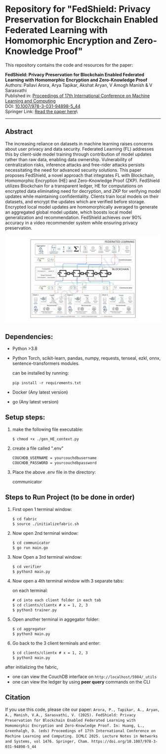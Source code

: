 # Repository for "FedShield: Privacy Preservation for Blockchain Enabled Federated Learning with Homomorphic Encryption and Zero-Knowledge Proof"  
This repository contains the code and resources for the paper:  

**FedShield: Privacy Preservation for Blockchain Enabled Federated Learning with Homomorphic Encryption and Zero-Knowledge Proof**  
Authors: Pallavi Arora, Arya Tapikar, Akshat Aryan, V Amogh Manish & V Sarasvathi\
Published in: [Proceedings of 17th International Conference on Machine Learning and Computing](https://doi.org/10.1007/978-3-031-94898-5)\
DOI: [10.1007/978-3-031-94898-5_44](https://doi.org/10.1007/978-3-031-94898-5_44)\
Springer Link: [Read the paper here](https://link.springer.com/chapter/10.1007/978-3-031-94898-5_44)\

---

## Abstract
The increasing reliance on datasets in machine learning raises concerns about user privacy and data security. Federated Learning (FL) addresses this by client-side model training through contribution of model updates rather than raw data, enabling data ownership. Vulnerability of centralization risks, inference attacks and free-rider attacks persists necessitating the need for advanced security solutions. This paper proposes FedShield, a novel approach that integrates FL with Blockchain, Homomorphic Encryption (HE) and Zero-Knowledge Proof (ZKP). FedShield utilizes Blockchain for a transparent ledger, HE for computations on encrypted data eliminating need for decryption, and ZKP for verifying model updates while maintaining confidentiality. Clients train local models on their datasets, and encrypt the updates which are verified before storage. Encrypted local model updates are homomorphically averaged to generate an aggregated global model update, which boosts local model generalization and recommendation. FedShield achieves over 90% accuracy in a video recommender system while ensuring privacy preservation.

![Diagram](img/diagram.png)

## Dependencies:

* Python >3.8
* Python Torch, scikit-learn, pandas, numpy, requests, tenseal, ezkl, onnx, sentence-transformers modules.

    can be installed by running:

    ```pip install -r requirements.txt```
* Docker (Any latest version)
* go (Any latest version)

## Setup steps:

1) make the following file executable:
    ```
    $ chmod +x ./gen_HE_context.py
    ```

2) create a file called ".env"
    ```
    COUCHDB_USERNAME = yourcouchdbusername
    COUCHDB_PASSWORD = yourcouchdbpassword
    ```

3) Place the above .env file in the directory:
    
    communicator

## Steps to Run Project (to be done in order)
1) First open 1 terminal window:
    ```
    $ cd fabric
    $ source ./initializefabric.sh
    ```

2) Now open 2nd terminal window:
    ```
    $ cd communicator
    $ go run main.go
    ```

3) Now Open a 3rd terminal window:
    ```
    $ cd verifier
    $ python3 main.py
    ```

4) Now open a 4th terminal window with 3 separate tabs:

    on each terminal: 
    ```
    # cd into each client folder in each tab
    $ cd clients/clientx # x = 1, 2, 3
    $ python3 trainer.py
    ```
5) Open another terminal in aggegator folder:
    ```
    $ cd aggregator
    $ python3 main.py
    ```
6) Go back to the 3 client terminals and enter:
    ```
    $ cd clients/clientx # x = 1, 2, 3
    $ python3 main.py
    ```

after initializing the fabric, 
* one can view the CouchDB interface on ```http://localhost/5984/_utils```
* one can view the ledger by using **peer query** commands on the CLI


## Citation
If you use this code, please cite our paper:
```Arora, P., Tapikar, A., Aryan, A., Manish, V.A., Sarasvathi, V. (2025). FedShield: Privacy Preservation for Blockchain Enabled Federated Learning with Homomorphic Encryption and Zero-Knowledge Proof. In: Huang, L., Greenhalgh, D. (eds) Proceedings of 17th International Conference on Machine Learning and Computing. ICMLC 2025. Lecture Notes in Networks and Systems, vol 1476. Springer, Cham. https://doi.org/10.1007/978-3-031-94898-5_44```
